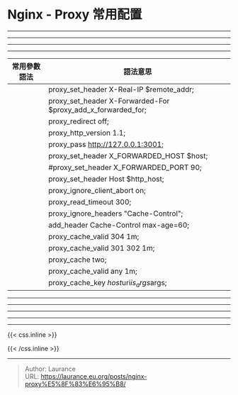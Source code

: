 # Nginx - Proxy 常用配置


***
***
***
***

| 常用參數語法 | 語法意思 |
| --- | --- |
          | proxy_set_header X-Real-IP $remote_addr; |						# 定義 header 記錄使用者真实 IP |
          | proxy_set_header X-Forwarded-For $proxy_add_x_forwarded_for; |	                # 讓後端的 Web 伺服器可以取得使用者真實 IP |
          | proxy_redirect off; |								# 重新定向 url-OFF |
          | proxy_http_version 1.1; |								# 默认 http 版本为 1.0 , 开启对 http1.1 支持 |
          | proxy_pass http://127.0.0.1:3001; | |
          | proxy_set_header X_FORWARDED_HOST $host; |						# 客戶端調用服務端所使用的 host-ip |
          | #proxy_set_header X_FORWARDED_PORT 90; |						# 用於連接到負載均衡器的端口號 |
          | proxy_set_header Host $http_host; |							# 反向代理後標頭為 HOST 原始字段 |
          | proxy_ignore_client_abort on; |							# 默認是關閉的，即請求過程中如果客戶端主動關閉請求或者客戶端網絡斷掉，那麼 Nginx 會記錄 499 | 
          | proxy_read_timeout 300;	|							# 定義一個 nginx 等待 real server 響應數據的超時時間 |
          | proxy_ignore_headers "Cache-Control";	|					#忽略被代理伺服器設定的 "Cache-Control" 頭資訊 |
          | add_header    Cache-Control  max-age=60; |					        # 客戶端本地的緩存，在配置的生存時間內的，客戶端可以直接使用 |
          | proxy_cache_valid  304 1m; |							# 對響應狀態碼為 304 的響應快取 1m |
          | proxy_cache_valid  301 302 1m; | |
          | proxy_cache two; | |
          | proxy_cache_valid any 1m; | |
          | proxy_cache_key $host$uri$is_args$args;	 |					# 每筆快取儲存的鍵值方式|


***
***
***
***


***

{{< css.inline >}}
<style>
.emojify {
	font-family: Apple Color Emoji, Segoe UI Emoji, NotoColorEmoji, Segoe UI Symbol, Android Emoji, EmojiSymbols;
	font-size: 2rem;
	vertical-align: middle;
}
@media screen and (max-width:650px) {
  .nowrap {
    display: block;
    margin: 25px 0;
  }
}
</style>
{{< /css.inline >}}


---

> Author: Laurance  
> URL: https://laurance.eu.org/posts/nginx-proxy%E5%8F%83%E6%95%B8/  

